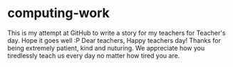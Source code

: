 # computing-work
This is my attempt at GitHub to write a story for my teachers for Teacher's day. Hope it goes well :P
Dear teachers,
Happy teachers day! Thanks for being extremely patient, kind and nuturing. We appreciate how you tiredlessly teach us every day no matter how tired you are.
